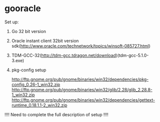 # gooracle

Set up:
1. Go 32 bit version
2. Oracle instant client 32bit version sdk(http://www.oracle.com/technetwork/topics/winsoft-085727.html)
3. TDM-GCC-32(http://tdm-gcc.tdragon.net/download)(tdm-gcc-5.1.0-3.exe)
4. pkg-config setup
  
    http://ftp.gnome.org/pub/gnome/binaries/win32/dependencies/pkg-config_0.26-1_win32.zip
    http://ftp.gnome.org/pub/gnome/binaries/win32/glib/2.28/glib_2.28.8-1_win32.zip
    http://ftp.gnome.org/pub/gnome/binaries/win32/dependencies/gettext-runtime_0.18.1.1-2_win32.zip

!!!! Need to complete the full description of setup !!!!
